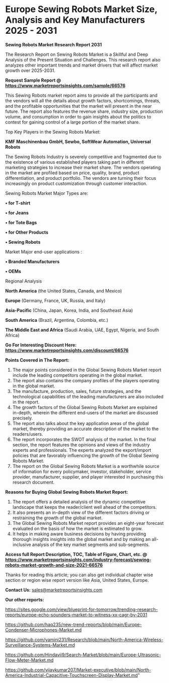 # Europe Sewing Robots Market Size, Analysis and Key Manufacturers 2025 - 2031

<strong>Sewing Robots Market Research Report 2031</strong>

The Research Report on Sewing Robots Market is a Skillful and Deep Analysis of the Present Situation and Challenges. This research report also analyzes other important trends and market drivers that will affect market growth over 2025-2031.

<strong>Request Sample Report @ <a href=https://www.marketreportsinsights.com/sample/66576>https://www.marketreportsinsights.com/sample/66576</a></strong>

This Sewing Robots market report aims to provide all the participants and the vendors will all the details about growth factors, shortcomings, threats, and the profitable opportunities that the market will present in the near future. The report also features the revenue share, industry size, production volume, and consumption in order to gain insights about the politics to contest for gaining control of a large portion of the market share.

Top Key Players in the Sewing Robots Market:

<strong>KMF Maschinenbau GmbH, Sewbo, SoftWear Automation, Universal Robots</strong>

The Sewing Robots Industry is severely competitive and fragmented due to the existence of various established players taking part in different marketing strategies to increase their market share. The vendors operating in the market are profiled based on price, quality, brand, product differentiation, and product portfolio. The vendors are turning their focus increasingly on product customization through customer interaction.

Sewing Robots Market Major Types are:

<strong>• for T-shirt

• for Jeans

• for Tote Bags

• for Other Products

• Sewing Robots</strong>

Market Major end-user applications :

<strong>• Branded Manufacturers

• OEMs</strong>

Regional Analysis

</u><strong><b>North America</b></strong> (the United States, Canada, and Mexico)

<strong><b>Europe </b></strong>(Germany, France, UK, Russia, and Italy)

<strong><b>Asia-Pacific</b></strong> (China, Japan, Korea, India, and Southeast Asia)

<strong><b>South America</b></strong> (Brazil, Argentina, Colombia, etc.)

<strong><b>The Middle East and Africa</b></strong> (Saudi Arabia, UAE, Egypt, Nigeria, and South Africa)

<strong>Go For Interesting Discount Here: <a href=https://www.marketreportsinsights.com/discount/66576>https://www.marketreportsinsights.com/discount/66576</a></strong>

<strong>Points Covered in The Report:</strong>
<ol>
  <li>The major points considered in the Global Sewing Robots Market report include the leading competitors operating in the global market.</li>
  <li>The report also contains the company profiles of the players operating in the global market.</li>
  <li>The manufacture, production, sales, future strategies, and the technological capabilities of the leading manufacturers are also included in the report.</li>
  <li>The growth factors of the Global Sewing Robots Market are explained in-depth, wherein the different end-users of the market are discussed precisely.</li>
  <li>The report also talks about the key application areas of the global market, thereby providing an accurate description of the market to the readers/users.</li>
  <li>The report incorporates the SWOT analysis of the market. In the final section, the report features the opinions and views of the industry experts and professionals. The experts analyzed the export/import policies that are favorably influencing the growth of the Global Sewing Robots Market.</li>
  <li>The report on the Global Sewing Robots Market is a worthwhile source of information for every policymaker, investor, stakeholder, service provider, manufacturer, supplier, and player interested in purchasing this research document.</li>
</ol>
<strong>Reasons for Buying Global Sewing Robots Market Report:</strong>

<ol>
  <li>The report offers a detailed analysis of the dynamic competitive landscape that keeps the reader/client well ahead of the competitors.</li>
  <li>It also presents an in-depth view of the different factors driving or restraining the growth of the global market.</li>
  <li>The Global Sewing Robots Market report provides an eight-year forecast evaluated on the basis of how the market is estimated to grow.</li>
  <li>It helps in making aware business decisions by having providing thorough insights insights into the global market and by making an all-inclusive analysis of the key market segments and sub-segments.</li>
</ol>
<strong>Access full Report Description, TOC, Table of Figure, Chart, etc. @ <a href=https://www.marketreportsinsights.com/industry-forecast/sewing-robots-market-growth-and-size-2021-66576>https://www.marketreportsinsights.com/industry-forecast/sewing-robots-market-growth-and-size-2021-66576</a></strong>


Thanks for reading this article; you can also get individual chapter wise section or region wise report version like Asia, United States, Europe.

<strong>Contact Us:</strong>
sales@marketreportsinsights.com

<strong>Our other reports:</strong>

<a href=https://sites.google.com/view/blueprint-for-tomorrow/trending-research-reports/europe-echo-sounders-market-to-witness-xx-cagr-by-2031>https://sites.google.com/view/blueprint-for-tomorrow/trending-research-reports/europe-echo-sounders-market-to-witness-xx-cagr-by-2031</a>

<a href=https://github.com/haq235/new-trend-reports/blob/main/Europe-Condenser-Microphones-Market.md>https://github.com/haq235/new-trend-reports/blob/main/Europe-Condenser-Microphones-Market.md</a>

<a href=https://github.com/yamini231/Research/blob/main/North-America-Wireless-Surveillance-Systems-Market.md>https://github.com/yamini231/Research/blob/main/North-America-Wireless-Surveillance-Systems-Market.md</a>

<a href=https://github.com/Hindavii9/Search-Market/blob/main/Europe-Ultrasonic-Flow-Meter-Market.md>https://github.com/Hindavii9/Search-Market/blob/main/Europe-Ultrasonic-Flow-Meter-Market.md</a>

<a href=https://github.com/vijaykumar207/Market-executive/blob/main/North-America-Industrial-Capacitive-Touchscreen-Display-Market.md>https://github.com/vijaykumar207/Market-executive/blob/main/North-America-Industrial-Capacitive-Touchscreen-Display-Market.md</a>"

